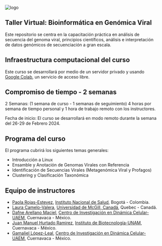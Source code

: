 

![logo](https://github.com/BCVI/Taller-Virtual-Bioinformatica-Genomica-Viral/assets/160988540/fe79a764-a63e-4422-acb3-8e4e3d3567f1)


## Taller Virtual: Bioinformática en Genómica Viral

Este repositorio se centra en la capacitación práctica en análisis de secuencia del genoma viral, principios científicos, análisis e interpretación de datos genómicos de secuenciación a gran escala.

## Infraestructura computacional del curso  

Este curso se desarrollará por medio de un servidor privado y usando [Google Colab](https://colab.research.google.com/), un servicio de acceso libre.

## Compromiso de tiempo - 2 semanas

2 Semanas: (1 semana de curso - 1 semanas de seguimiento)
4 horas por semana de tiempo personal y 1 hora de trabajo remoto con los instructores. 

Fecha de inicio: El curso se desarrollará en modo remoto durante la semana del 26-29 de Febrero 2024. 

## Programa del curso

El programa cubrirá los siguientes temas generales:

- Introducción a Linux 
- Ensamble y Anotación de Genomas Virales con Referencia
- Identificación de Secuencias Virales (Metagenómica Viral y Profagos) 
- Clustering y Clasificación Taxonómica 
  

## Equipo de instructores

- [Paola Rojas-Estevez](https://www.researchgate.net/profile/Paola-Rojas-Estevez), [Instituto Nacional de Salud](https://www.ins.gov.co/Paginas/Inicio.aspx), Bogotá - Colombia.
- [Laura Camelo-Valera](https://qcbs.ca/student-member/?student=3056), [Universidad de McGill, Canadá](https://qcbs.ca/), Quebec - Canadá.
- [Dafne Arellano Maciel](https://www.researchgate.net/profile/Dafne-Arellano-Maciel), [Centro de Investigación en Dinámica Celular-UAEM](http://www.cidc.uaem.mx/), Cuernavaca - México.
- [Juan Manuel Hurtado Ramirez](https://www.researchgate.net/profile/Juan-Hurtado-Ramirez), [Instituto de Biotecnología-UNAM](https://www.ibt.unam.mx/), Cuernavaca - México.
- [Gamaliel López-Leal](https://www.researchgate.net/profile/Gamaliel-Lopez-Leal), [Centro de Investigación en Dinámica Celular-UAEM](http://www.cidc.uaem.mx/gamaliel-lopez/), Cuernavaca - México.
